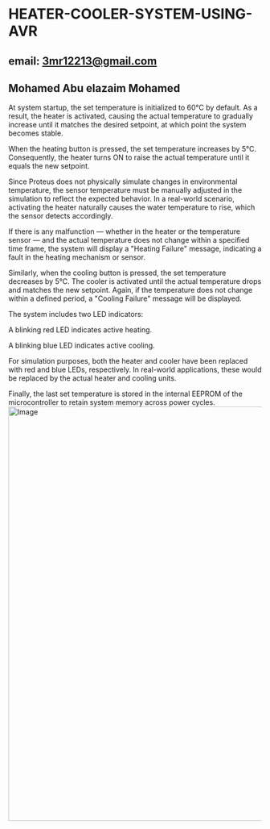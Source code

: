 # HEATER-COOLER-SYSTEM-USING-AVR
## email: 3mr12213@gmail.com
## Mohamed Abu elazaim Mohamed
At system startup, the set temperature is initialized to 60°C by default. As a result, the heater is activated, causing the actual temperature to gradually increase until it matches the desired setpoint, at which point the system becomes stable.

When the heating button is pressed, the set temperature increases by 5°C. Consequently, the heater turns ON to raise the actual temperature until it equals the new setpoint.

Since Proteus does not physically simulate changes in environmental temperature, the sensor temperature must be manually adjusted in the simulation to reflect the expected behavior. In a real-world scenario, activating the heater naturally causes the water temperature to rise, which the sensor detects accordingly.

If there is any malfunction — whether in the heater or the temperature sensor — and the actual temperature does not change within a specified time frame, the system will display a "Heating Failure" message, indicating a fault in the heating mechanism or sensor.

Similarly, when the cooling button is pressed, the set temperature decreases by 5°C. The cooler is activated until the actual temperature drops and matches the new setpoint. Again, if the temperature does not change within a defined period, a "Cooling Failure" message will be displayed.

The system includes two LED indicators:

A blinking red LED indicates active heating.

A blinking blue LED indicates active cooling.

For simulation purposes, both the heater and cooler have been replaced with red and blue LEDs, respectively. In real-world applications, these would be replaced by the actual heater and cooling units.

Finally, the last set temperature is stored in the internal EEPROM of the microcontroller to retain system memory across power cycles.
<img width="1465" height="822" alt="Image" src="https://github.com/user-attachments/assets/3b852fb1-8aa8-4e84-bc6f-9631a2fdece4" />
<!-- Failed to upload "ELECTRIC HEATER - Proteus 8 Professional - Schematic Capture 2025-07-30 18-24-22.mp4" -->
